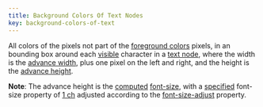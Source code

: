 ```yaml
---
title: Background Colors Of Text Nodes
key: background-colors-of-text
---
```


All colors of the pixels not part of the [foreground colors](#foreground-colors-of-text) pixels, in an bounding box around each [visible](#visible) character in a [text node](https://dom.spec.whatwg.org/#text), where the width is the [advance width](https://www.w3.org/TR/css-values/#length-advance-measure), plus one pixel on the left and right, and the height is the [advance height](https://www.w3.org/TR/css-values/#length-advance-measure).

**Note**: The advance height is the [computed](https://www.w3.org/TR/css-cascade-3/#computed) [font-size](https://www.w3.org/TR/css-fonts-3/#font-size-prop), with a [specified](https://www.w3.org/TR/css-cascade-3/#specified) font-size property of [1 ch](https://www.w3.org/TR/css-values/#ch) adjusted according to the [font-size-adjust](https://www.w3.org/TR/css-fonts-3/#font-size-adjust-prop) property.
